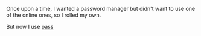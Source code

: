 Once upon a time, I wanted a password manager but didn't want to use one of the online ones, so I rolled my own.

But now I use [pass](https://www.passwordstore.org)

